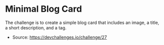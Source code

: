 # Minimal Blog Card

The challenge is to create a simple blog card that includes an image, a title, a short description, and a tag.

- Source: https://devchallenges.io/challenge/27
